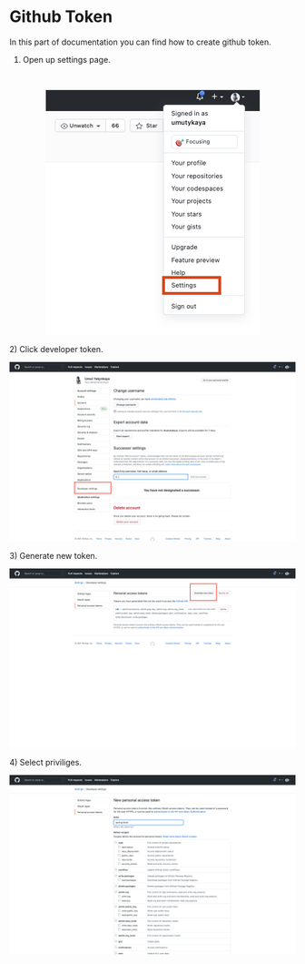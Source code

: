 # Github Token

In this part of documentation you can find how to create github token.

1) Open up settings page.
<br>
<p align="center">
    <img src="../img/1.png" />
</p>
2) Click developer token.
<br>
<p align="center">
    <img src="../img/2.png" />
</p>
3) Generate new token.
<br>
<p align="center">
    <img src="../img/3.png" />
</p>
4) Select priviliges.
<br>
<p align="center">
    <img src="../img/4.png" />
</p>